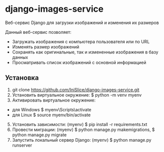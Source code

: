 # django-images-service
Веб-сервис Django для загрузки изображений и изменения их размеров

Данный веб-сервис позволяет:
- Загружать изображения с компьютера пользователя или по URL
- Изменять размер изображений
- Сохранять как оригинальные, так и измененные изображения в базу данных
- Просматривать список изображений с основной информацией


## Установка
1. git clone <https://github.com/IniSlice/django-images-service.git>
2. Установить виртуальное окружение: $ python -m venv myenv
3. Активировать виртуальное окружение:
- для Windows $ myenv\Scripts\activate
- для Linux $ source myenv/bin/activate
5. Установить зависимости: (myenv) $ pip install -r requirements.txt
6. Провести миграции: (myenv) $ python manage.py makemigrations, $ python manage.py migrate
7. Запустить локальный сервер Django: (myenv) $ python manage.py runserver
